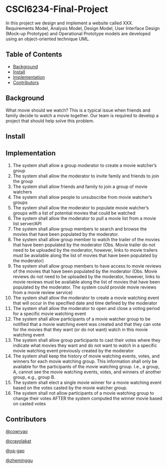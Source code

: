 # CSCI6234-Final-Project

In this project we design and implement a website called XXX. Requirements Model, Analysis Model, Design Model, User Interface Design (Mock-up Prototype) and	Operational Prototype models are developed using an object-oriented technique UML.

## Table of Contents

- [Background](#background)
- [Install](#install)
- [Implementation](#implementation)
- [Contributors](#contributors)

## Background

What movie should we watch? This is a typical issue when friends and family decide to watch a movie together. Our team is required to develop a project that should help solve this problem. 

## Install


## Implementation

1.	The system shall allow a group moderator to create a movie watcher’s group
2.	The system shall allow the moderator to invite family and friends to join the group
3.	The system shall allow friends and family to join a group of movie watchers
4.	The system shall allow people to unsubscribe from movie watcher’s groups
5.	The system shall allow the moderator to populate movie watcher’s groups with a list of potential movies that could be watched
6.	The system shall allow the moderator to pull a movie list from a movie list server/API
7.	The system shall allow group members to search and browse the movies that have been populated by the moderator.
8.	The system shall allow group member to watch the trailer of the movies that have been populated by the moderator (Obs. Movie trailer do not need to be uploaded by the moderator, however, links to movie trailers must be available along the list of movies that have been populated by the moderator)
9.	The system shall allow group members to have access to movie reviews of the movies that have been populated by the moderator (Obs. Movie reviews do not need to be uploaded by the moderator, however, links to movie reviews must be available along the list of movies that have been populated by the moderator. The system could provide movie reviews from a movie review service)
10.	The system shall allow the moderator to create a movie watching event that will occur in the specified date and time defined by the moderator
11.	The system shall allow the moderator to open and close a voting period for a specific movie watching event
12.	The system shall allow participants of a movie watcher group to be notified that a movie watching event was created and that they can vote for the movies that they want (or do not want) watch in this movie watching event
13.	The system shall allow group participants to cast their votes where they indicate what movies they want and do not want to watch in a specific movie watching event previously created by the moderator
14.	The system shall keep the history of movie watching events, votes, and winners for each movie watching group. This information shall only be available for the participants of the movie watching group. I.e., a group, A, cannot see the movie watching events, votes, and winners of another group, e.g., group B.
15.	The system shall elect a single movie winner for a movie watching event based on the votes casted by the movie watcher group.
16.	The system shall not allow participants of a movie watching group to change their votes AFTER the system computed the winner movie based on casted votes


## Contributors

[@cowryao](https://github.com/cowryao)

[@crayolakat](https://github.com/crayolakat)

[@ya-gao](https://github.com/ya-gao)

[@zheminggu](https://github.com/zheminggu)
